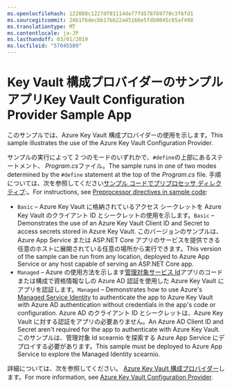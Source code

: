 ```yaml
---
ms.openlocfilehash: 122088c1227df81114de77fd578769770c3f6fd1
ms.sourcegitcommit: 24b1f6decbb17bb22a45166e5fdb0845c65af498
ms.translationtype: MT
ms.contentlocale: ja-JP
ms.lasthandoff: 03/01/2019
ms.locfileid: "57045589"
---
```

# <a name="key-vault-configuration-provider-sample-app"></a><span data-ttu-id="401ce-101">Key Vault 構成プロバイダーのサンプル アプリ</span><span class="sxs-lookup"><span data-stu-id="401ce-101">Key Vault Configuration Provider Sample App</span></span>

<span data-ttu-id="401ce-102">このサンプルでは、Azure Key Vault 構成プロバイダーの使用を示します。</span><span class="sxs-lookup"><span data-stu-id="401ce-102">This sample illustrates the use of the Azure Key Vault Configuration Provider.</span></span>

<span data-ttu-id="401ce-103">サンプルの実行によって 2 つのモードのいずれかで、`#define`の上部にあるステートメント、 *Program.cs*ファイル。</span><span class="sxs-lookup"><span data-stu-id="401ce-103">The sample runs in one of two modes determined by the `#define` statement at the top of the *Program.cs* file.</span></span> <span data-ttu-id="401ce-104">手順については、次を参照してください[サンプル コードでプリプロセッサ ディレクティブ](https://docs.microsoft.com/aspnet/core#preprocessor-directives-in-sample-code):。</span><span class="sxs-lookup"><span data-stu-id="401ce-104">For instructions, see [Preprocessor directives in sample code](https://docs.microsoft.com/aspnet/core#preprocessor-directives-in-sample-code):</span></span>

* <span data-ttu-id="401ce-105">`Basic` &ndash; Azure Key Vault に格納されているアクセス シークレットを Azure Key Vault のクライアント ID とシークレットの使用を示します。</span><span class="sxs-lookup"><span data-stu-id="401ce-105">`Basic` &ndash; Demonstrates the use of an Azure Key Vault Client ID and Secret to access secrets stored in Azure Key Vault.</span></span> <span data-ttu-id="401ce-106">このバージョンのサンプルは、Azure App Service または ASP.NET Core アプリのサービスを提供できる任意のホストに展開されている任意の場所から実行できます。</span><span class="sxs-lookup"><span data-stu-id="401ce-106">This version of the sample can be run from any location, deployed to Azure App Service or any host capable of serving an ASP.NET Core app.</span></span>
* <span data-ttu-id="401ce-107">`Managed` &ndash; Azure の使用方法を示します[管理対象サービス Id](https://docs.microsoft.com/azure/active-directory/managed-identities-azure-resources/overview)アプリのコードまたは構成で資格情報なしの Azure AD 認証を使用した Azure Key Vault にアプリを認証します。</span><span class="sxs-lookup"><span data-stu-id="401ce-107">`Managed` &ndash; Demonstrates how to use Azure's [Managed Service Identity](https://docs.microsoft.com/azure/active-directory/managed-identities-azure-resources/overview) to authenticate the app to Azure Key Vault with Azure AD authentication without credentials in the app's code or configuration.</span></span> <span data-ttu-id="401ce-108">Azure AD のクライアント ID とシークレットは、Azure Key Vault に対する認証をアプリの必要ありません。</span><span class="sxs-lookup"><span data-stu-id="401ce-108">An Azure AD Client ID and Secret aren't required for the app to authenticate with Azure Key Vault.</span></span> <span data-ttu-id="401ce-109">このサンプルは、管理対象 Id scearnio を探索する Azure App Service にデプロイする必要があります。</span><span class="sxs-lookup"><span data-stu-id="401ce-109">This sample must be deployed to Azure App Service to explore the Managed Identity scearnio.</span></span>

<span data-ttu-id="401ce-110">詳細については、次を参照してください。 [Azure Key Vault 構成プロバイダー](https://docs.microsoft.com/aspnet/core/security/key-vault-configuration)します。</span><span class="sxs-lookup"><span data-stu-id="401ce-110">For more information, see [Azure Key Vault Configuration Provider](https://docs.microsoft.com/aspnet/core/security/key-vault-configuration).</span></span>
